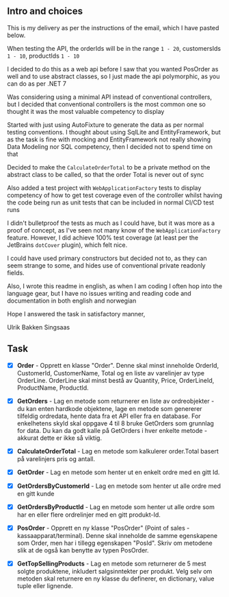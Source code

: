 ﻿## Intro and choices

This is my delivery as per the instructions of the email, which I have pasted below.

When testing the API, the orderIds will be in the range `1 - 20`, customersIds `1 - 10`, productIds `1 - 10`

I decided to do this as a web api before I saw that you wanted PosOrder as well and to use abstract classes,
so I just made the api polymorphic, as you can do as per .NET 7

Was considering using a minimal API instead of conventional controllers, but I decided that conventional controllers is
the most common one so thought it was the most valuable competency to display

Started with just using AutoFixture to generate the data as per normal testing conventions. I thought about using
SqlLite and EntityFramework, but as the task is fine with mocking and EntityFramework not really showing Data Modeling
nor SQL competency, then I decided not to spend time on that

Decided to make the `CalculateOrderTotal` to be a private method on the abstract class to be called, so that the order
Total is never out of sync

Also added a test project with `WebApplicationFactory` tests to display competency of how to get test coverage even
of the controller whilst having the code being run as unit tests that can be included in normal CI/CD test runs

I didn't bulletproof the tests as much as I could have, but it was more as a proof of concept, as I've seen not many
know of the `WebApplicationFactory` feature. However, I did achieve 100% test coverage (at least per the
JetBrains `dotCover` plugin), which felt nice.

I could have used primary constructors but decided not to, as they can seem strange to some, and hides use of
conventional private readonly fields.

Also, I wrote this readme in english, as when I am coding I often hop into the language gear, but I have no issues
writing and reading code and documentation in both english and norwegian

Hope I answered the task in satisfactory manner,

Ulrik Bakken Singsaas

## Task

- [x] **Order** - Opprett en klasse "Order". Denne skal minst inneholde OrderId, CustomerId, CustomerName, Total og en
  liste
  av varelinjer av type OrderLine. OrderLine skal minst bestå av Quantity, Price, OrderLineId, ProductName, ProductId.

- [x] **GetOrders** - Lag en metode som returnerer en liste av ordreobjekter - du kan enten hardkode objektene, lage en
  metode som genererer tilfeldig ordredata, hente data fra et API eller fra en database.
  For enkelhetens skyld skal oppgave 4 til 8 bruke GetOrders som grunnlag for data. Du kan da godt kalle på GetOrders i
  hver enkelte metode - akkurat dette er ikke så viktig.

- [x] **CalculateOrderTotal** - Lag en metode som kalkulerer order.Total basert på varelinjers pris og antall.

- [x] **GetOrder** - Lag en metode som henter ut en enkelt ordre med en gitt Id.

- [x] **GetOrdersByCustomerId** - Lag en metode som henter ut alle ordre med en gitt kunde

- [x] **GetOrdersByProductId** - Lag en metode som henter ut alle ordre som har en eller flere ordrelinjer med en gitt
  produkt-Id.

- [x] **PosOrder** - Opprett en ny klasse "PosOrder" (Point of sales - kassaapparat/terminal). Denne skal inneholde de
  samme
  egenskapene som Order, men har i tillegg egenskapen "PosId". Skriv om metodene slik at de også kan benytte av typen
  PosOrder.

- [x] **GetTopSellingProducts** - Lag en metode som returnerer de 5 mest solgte produktene, inkludert salgsinntekter per
  produkt. Velg selv om metoden skal returnere en ny klasse du definerer, en dictionary, value tuple eller lignende.